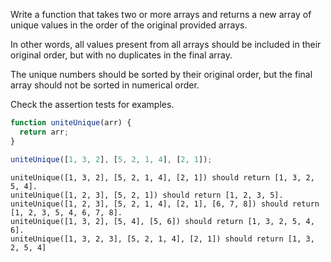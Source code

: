 Write a function that takes two or more arrays and returns a new array of
unique values in the order of the original provided arrays.

In other words, all values present from all arrays should be included in
their original order, but with no duplicates in the final array.

The unique numbers should be sorted by their original order, but the final
array should not be sorted in numerical order.

Check the assertion tests for examples.

```javascript
function uniteUnique(arr) {
  return arr;
}

uniteUnique([1, 3, 2], [5, 2, 1, 4], [2, 1]);
```

```
uniteUnique([1, 3, 2], [5, 2, 1, 4], [2, 1]) should return [1, 3, 2, 5, 4].
uniteUnique([1, 2, 3], [5, 2, 1]) should return [1, 2, 3, 5].
uniteUnique([1, 2, 3], [5, 2, 1, 4], [2, 1], [6, 7, 8]) should return [1, 2, 3, 5, 4, 6, 7, 8].
uniteUnique([1, 3, 2], [5, 4], [5, 6]) should return [1, 3, 2, 5, 4, 6].
uniteUnique([1, 3, 2, 3], [5, 2, 1, 4], [2, 1]) should return [1, 3, 2, 5, 4]
```

